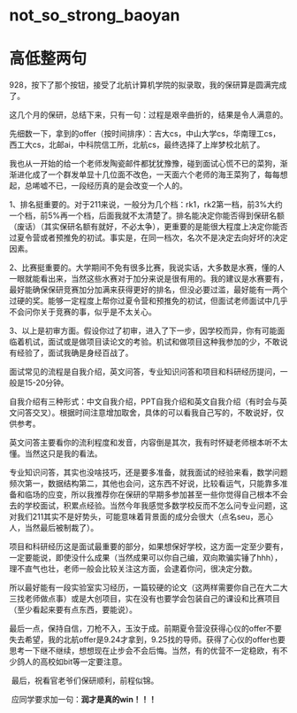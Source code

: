 # not_so_strong_baoyan
# 高低整两句

​		928，按下了那个按钮，接受了北航计算机学院的拟录取，我的保研算是圆满完成了。

​		这几个月的保研，总结下来，只有一句：过程是艰辛曲折的，结果是令人满意的。

​		先细数一下，拿到的offer（按时间排序）：吉大cs，中山大学cs，华南理工cs，西工大cs，北邮ai，中科院信工所，北航cs，最终选择了上岸梦校北航了。

​        我也从一开始的给一个老师发陶瓷邮件都犹犹豫豫，碰到面试心慌不已的菜狗，渐渐进化成了一个群发单显十几位面不改色，一天面六个老师的海王菜狗了，每每想起，总唏嘘不已，一段经历真的是会改变一个人的。

​        1、排名挺重要的。对于211来说，一般分为几个档：rk1，rk2第一档，前3%大约一个档，前5%再一个档，后面我就不太清楚了。排名能决定你能否得到保研名额（废话）（其实保研名额有就好，不必太争），更重要的是能很大程度上决定你能否过夏令营或者预推免的初试。事实是，在同一档次，名次不是决定去向好坏的决定因素。

​		2、比赛挺重要的。大学期间不免有很多比赛，我说实话，大多数是水赛，懂的人一眼就能看出来，当然这些水赛对于加分来说是很有用的。我的建议是水赛要有，最好能确保保研竞赛加分加满来获得更好的排名，但没必要过滥，最好能有一两个过硬的奖。能够一定程度上帮你过夏令营和预推免的初试，但面试老师面试中几乎不会问你关于竞赛的事，似乎是不太关心。

​        3、以上是初审方面。假设你过了初审，进入了下一步，因学校而异，你有可能面临着机试，面试或是做项目读论文的考验。机试和做项目这种我参加的少，不敢说有经验了，面试我确是身经百战了。

​		面试常见的流程是自我介绍，英文问答，专业知识问答和项目和科研经历提问，一般是15-20分钟。

​		自我介绍有三种形式：中文自我介绍，PPT自我介绍和英文自我介绍（有时会与英文问答交叉）。根据时间注意增加取舍，具体的可以看我自己写的，不敢说好，仅供参考。

​		英文问答主要看你的流利程度和发音，内容倒是其次，我有时怀疑老师根本听不太懂。当然这只是我的看法。

​		专业知识问答，其实也没啥技巧，还是要多准备，就我面试的经验来看，数学问题频次第一，数据结构第二，其他也会问，这东西不好说，比较看运气，只能靠多准备和临场的应变，所以我推荐你在保研的早期多参加甚至一些你觉得自己根本不会去的学校面试，积累点经验。当然今年我感觉多数学校反而不怎么问专业问题，这对我们211其实不是好势头，可能意味着背景面的成分会很大（点名seu，恶心人，当然最后被制裁了）。

​		项目和科研经历这是面试最重要的部分，如果想保好学校，这方面一定至少要有，一定要能说，即使没什么成果（当然成果可以你自己编，双向欺骗实锤了hhh），理不直气也壮，老师一般会比较关注这方面，会逮着你问，很决定分数。

​		所以最好能有一段实验室实习经历，一篇较硬的论文（这两样需要你自己在大二大三找老师做点事）或是大创项目，实在没有也要学会包装自己的课设和比赛项目（至少看起来要有点东西，要能说）。

​		最后一点，保持自信，刀枪不入，玉汝于成。前期夏令营没获得心仪的offer不要失去希望，我的北航offer是9.24才拿到，9.25找的导师。获得了心仪的offer也要思考一下继不继续，想想现在止步会不会后悔。当然，有的优营不一定稳欧，有不少鸽人的高校如bit等一定要注意。

​		最后，祝看官老爷们保研顺利，前程似锦。

​		应同学要求加一句：**润才是真的win！！！**


